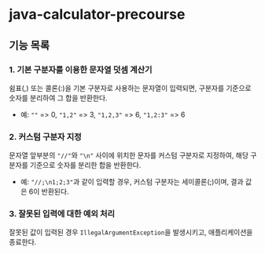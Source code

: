 # java-calculator-precourse

## 기능 목록

### 1. 기본 구분자를 이용한 문자열 덧셈 계산기
쉼표(,) 또는 콜론(:)을 기본 구분자로 사용하는 문자열이 입력되면, 구분자를 기준으로 숫자를 분리하여 그 합을 반환한다.
   - 예: `""` => 0, `"1,2"` => 3, `"1,2,3"` => 6, `"1,2:3"` => 6

### 2. 커스텀 구분자 지정
문자열 앞부분의 `"//"`와 `"\n"` 사이에 위치한 문자를 커스텀 구분자로 지정하여, 해당 구분자를 기준으로 숫자를 분리한 합을 반환한다.
   - 예: `"//;\n1;2;3"`과 같이 입력할 경우, 커스텀 구분자는 세미콜론(;)이며, 결과 값은 6이 반환된다.

### 3. 잘못된 입력에 대한 예외 처리
잘못된 값이 입력된 경우 `IllegalArgumentException`을 발생시키고, 애플리케이션을 종료한다.